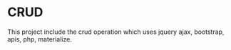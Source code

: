 # CRUD
This project include the crud operation which uses jquery ajax, bootstrap, apis, php, materialize.
